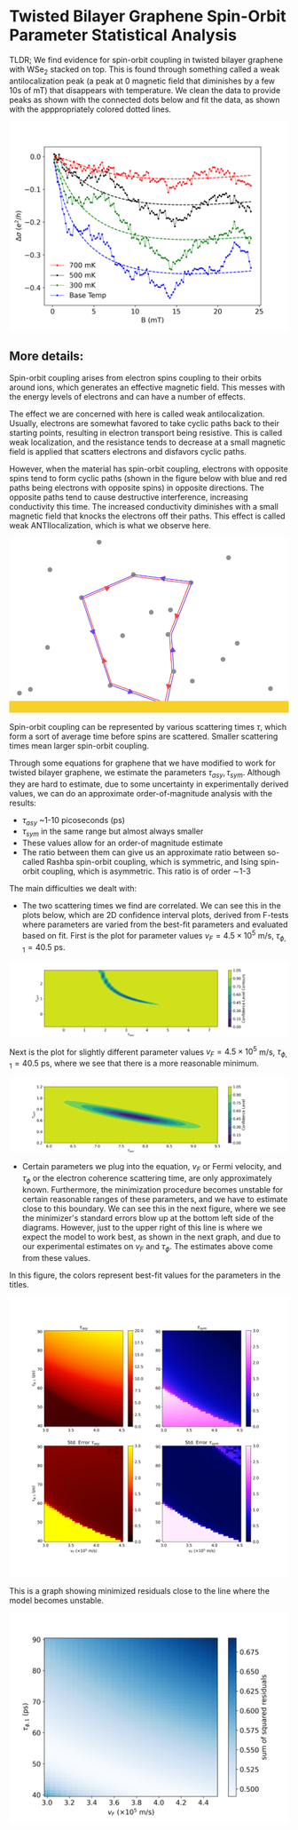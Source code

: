 # Twisted Bilayer Graphene Spin-Orbit Parameter Statistical Analysis

TLDR; We find evidence for spin-orbit coupling in twisted bilayer graphene with WSe$_2$ stacked on top. This is found through something called a weak antilocalization peak (a peak at 0 magnetic field that diminishes by a few 10s of mT) that disappears with temperature. We clean the data to provide peaks as shown with the connected dots below and fit the data, as shown with the apppropriately colored dotted lines.

![image](./Figures/Fit_lineplots.png)

## More details:

Spin-orbit coupling arises from electron spins coupling to their orbits around ions, which generates an effective magnetic field. This messes with the energy levels of electrons and can have a number of effects. 

The effect we are concerned with here is called weak antilocalization. Usually, electrons are somewhat favored to take cyclic paths back to their starting points, resulting in electron transport being resistive. This is called weak localization, and the resistance tends to decrease at a small magnetic field is applied that scatters electrons and disfavors cyclic paths.

However, when the material has spin-orbit coupling, electrons with opposite spins tend to form cyclic paths (shown in the figure below with blue and red paths being electrons with opposite spins) in opposite directions. The opposite paths tend to cause destructive interference, increasing conductivity this time. The increased conductivity diminishes with a small magnetic field that knocks the electrons off their paths. This effect is called weak ANTIlocalization, which is what we observe here.

![image](./Figures/WAL_scattering.png)

Spin-orbit coupling can be represented by various scattering times $\tau$, which form a sort of average time before spins are scattered. Smaller scattering times mean larger spin-orbit coupling.

Through some equations for graphene that we have modified to work for twisted bilayer graphene, we estimate the parameters $\tau_{asy}, \tau_{sym}$. Although they are hard to estimate, due to some uncertainty in experimentally derived values, we can do an approximate order-of-magnitude analysis with the results:

- $\tau_{asy}$ ~1-10 picoseconds (ps)
- $\tau_{sym}$ in the same range but almost always smaller
- These values allow for an order-of magnitude estimate 
- The ratio between them can give us an approximate ratio between so-called Rashba spin-orbit coupling, which is symmetric, and Ising spin-orbit coupling, which is asymmetric. This ratio is of order $\sim$1-3

The main difficulties we dealt with: 

- The two scattering times we find are correlated. We can see this in the plots below, which are 2D confidence interval plots, derived from F-tests where parameters are varied from the best-fit parameters and evaluated based on fit. First is the plot for parameter values $v_F = 4.5\times10^5$ m/s, $\tau_{\phi, 1} = 40.5$ ps.

![image](./Figures/lopsided_CI.png)

Next is the plot for slightly different parameter values $v_F = 4.5\times10^5$ m/s, $\tau_{\phi, 1} = 40.5$ ps, where we see that there is a more reasonable minimum.

![image](./Figures/morenormalCI.png)

- Certain parameters we plug into the equation, $v_F$ or Fermi velocity, and $\tau_{\phi}$ or the electron coherence scattering time, are only approximately known. Furthermore, the minimization procedure becomes unstable for certain reasonable ranges of these parameters, and we have to estimate close to this boundary. We can see this in the next figure, where we see the minimizer's standard errors blow up at the bottom left side of the diagrams. However, just to the upper right of this line is where we expect the model to work best, as shown in the next graph, and due to our experimental estimates on $v_F$ and $\tau_{\phi}$. The estimates above come from these values.

In this figure, the colors represent best-fit values for the parameters in the titles.

![image](./Figures/BruteForce_vf_tauphi1.png)

This is a graph showing minimized residuals close to the line where the model becomes unstable.

![image](./Figures/Residuals_vf_tauphi1.png)